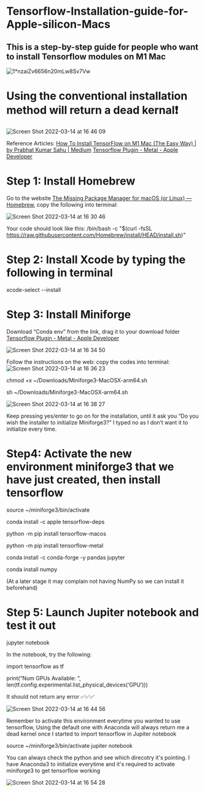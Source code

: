 # Tensorflow-Installation-guide-for-Apple-silicon-Macs
## This is a step-by-step guide for people who want to install Tensorflow modules on M1 Mac 
![1*nzaiZv6656n20mLw8Sv7Vw](https://user-images.githubusercontent.com/91990283/158278956-87600dee-955b-40ff-a5a0-712abbb5ac28.jpeg)
# Using the conventional installation method will return a dead kernal❗️
![Screen Shot 2022-03-14 at 16 46 09](https://user-images.githubusercontent.com/91990283/158278876-a753e82c-cbd5-4805-a9a6-6e19ed579f69.png)

Reference Articles:
[How To Install TensorFlow on M1 Mac (The Easy Way) | by Prabhat Kumar Sahu | Medium](https://caffeinedev.medium.com/how-to-install-tensorflow-on-m1-mac-8e9b91d93706)
[Tensorflow Plugin - Metal - Apple Developer](https://developer.apple.com/metal/tensorflow-plugin/)

# Step 1: Install Homebrew
Go to the website [The Missing Package Manager for macOS (or Linux) — Homebrew](https://brew.sh), copy the following into terminal:

![Screen Shot 2022-03-14 at 16 30 46](https://user-images.githubusercontent.com/91990283/158277567-bf090563-1613-4738-8a12-89da910a7043.png)

Your code should look like this: /bin/bash -c "$(curl -fsSL https://raw.githubusercontent.com/Homebrew/install/HEAD/install.sh)"

# Step 2: Install Xcode by typing the following in terminal
xcode-select --install

# Step 3: Install Miniforge
Download “Conda env” from the link, drag it to your download folder
[Tensorflow Plugin - Metal - Apple Developer](https://developer.apple.com/metal/tensorflow-plugin/)

![Screen Shot 2022-03-14 at 16 34 50](https://user-images.githubusercontent.com/91990283/158277919-1e6563a2-cc45-4599-a0c8-af719211557e.png)

Follow the instructions on the web: copy the codes into terminal:
![Screen Shot 2022-03-14 at 16 36 23](https://user-images.githubusercontent.com/91990283/158278010-2dc41b63-7e9a-4daf-a4b5-2ecbc9fd0769.png)

chmod +x ~/Downloads/Miniforge3-MacOSX-arm64.sh

sh ~/Downloads/Miniforge3-MacOSX-arm64.sh

![Screen Shot 2022-03-14 at 16 38 27](https://user-images.githubusercontent.com/91990283/158278232-d67b83ae-27a4-4047-a8a9-b037633fdd77.png)

Keep pressing yes/enter to go on for the installation, until it ask you “Do you wish the installer to initialize Miniforge3?”
I typed no as I don’t want it to initialize every time.

# Step4: Activate the new environment miniforge3 that we have just created, then install tensorflow 

source ~/miniforge3/bin/activate

conda install -c apple tensorflow-deps

python -m pip install tensorflow-macos

python -m pip install tensorflow-metal

conda install -c conda-forge -y pandas jupyter

conda install numpy 

(At a later stage it may complain not having NumPy so we can install it beforehand) 

# Step 5: Launch Jupiter notebook and test it out 

jupyter notebook

In the notebook, try the following:

import tensorflow as tf

print(“Num GPUs Available: “, len(tf.config.experimental.list_physical_devices(‘GPU’)))

It should not return any error ✅✅✅

![Screen Shot 2022-03-14 at 16 44 56](https://user-images.githubusercontent.com/91990283/158278725-efe0af23-c87f-47b5-b363-5ab3006176f0.png)

Remember to activate this environment everytime you wanted to use tensorflow, Using the default one with Anaconda will always return me a dead kernel once I started to import tensorflow in Jupiter notebook 

source ~/miniforge3/bin/activate
jupiter notebook 

You can always check the python and see which direcotry it's pointing. I have Anaconda3 to initialize everytime and it's required to activate miniforge3 to get tensorflow working

![Screen Shot 2022-03-14 at 16 54 28](https://user-images.githubusercontent.com/91990283/158279642-5027bfd2-e391-4844-85cf-1c6d6f606263.png)



